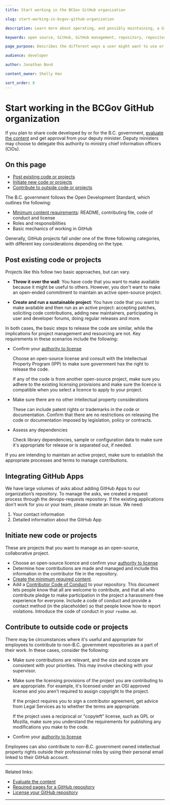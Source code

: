 ```yaml
---
title: Start working in the BCGov GitHub organization

slug: start-working-in-bcgov-github-organization

description: Learn more about operating, and possibly maintaining, a GitHub Repository in Gov.

keywords: open source, GitHub, GitHub management, repository, repository management

page_purpose: Describes the different ways a user might want to use or maintain and GitHub project and the requirements

audience: developer

author: Jonathan Bond

content_owner: Shelly Han

sort_order: 8
---
```


# Start working in the BCGov GitHub organization

If you plan to share code developed by or for the B.C. government, [evaluate the content](evaluate-open-source-content.md) and get approval from your deputy minister. Deputy ministers may choose to delegate this authority to ministry chief information officers (CIOs).

## On this page

- [Post existing code or projects](#post-existing-code-or-projects)
- [Initiate new code or projects](#initiate-new-code-or-projects)
- [Contribute to outside code or projects](#contribute-to-outside-code-or-projects)

The B.C. government follows the Open Development Standard, which outlines the following:

* [Minimum content requirements](required-pages-for-github-repository.md): README, contributing file, code of conduct and license
* Roles and responsibilities
* Basic mechanics of working in GitHub

Generally, GitHub projects fall under one of the three following categories, with different key considerations depending on the type.

## Post existing code or projects

Projects like this follow two basic approaches, but can vary.

* **Throw it over the wall**: You have code that you want to make available because it might be useful to others. However, you don't want to make an open-ended commitment to maintain an active open-source project.

* **Create and run a sustainable project**: You have code that you want to make available and then run as an active project: accepting patches, soliciting code contributions, adding new maintainers, participating in user and developer forums, doing regular releases and more.

In both cases, the basic steps to release the code are similar, while the implications for project management and resourcing are not. Key requirements in these scenarios include the following:

- Confirm your [authority to license](license-your-github-repository.md)

	Choose an open-source license and consult with the Intellectual Property Program (IPP) to make sure government has the right to release the code.

	If any of the code is from another open-source project, make sure you adhere to the existing licensing provisions and make sure the licence is compatible when you select a licence to apply to your project.

- Make sure there are no other intellectual property considerations

	These can include patent rights or trademarks in the code or documentation. Confirm that there are no restrictions on releasing the code or documentation imposed by legislation, policy or contracts.

- Assess any dependencies

	Check library dependencies, sample or configuration data to make sure it's appropriate for release or is separated out, if needed.

If you are intending to maintain an active project, make sure to establish the appropriate processes and terms to manage contributions.

## Integrating GitHub Apps

We have large volumes of asks about adding GitHub Apps to our organization’s repository. To manage the asks, we created a request process through the devops-requests repository.
If the existing applications don't work for you or your team, please create an issue. We need: 

1) Your contact information 
2) Detailed information about the GitHub App


## Initiate new code or projects

These are projects that you want to manage as an open-source, collaborative project.

- Choose an open-source licence and confirm your [authority to license](license-your-github-repository.md)
- Determine how contributions are made and managed and include this information in the contributor file in the repository.
- [Create the minimum required content](required-pages-for-github-repository.md).
- Add a [Contributor Code of Conduct](http://contributor-covenant.org/) to your repository. This document lets people know that all are welcome to contribute, and that all who contribute pledge to make participation in the project a harassment-free experience for everyone. Include a code of conduct and provide a contact method (in the placeholder) so that people know how to report violations. Introduce the code of conduct in your `readme.md`.

## Contribute to outside code or projects

There may be circumstances where it's useful and appropriate for employees to contribute to non-B.C. government repositories as a part of their work. In these cases, consider the following:

- Make sure contributions are relevant, and the size and scope are consistent with your priorities. This may involve checking with your supervisor.
- Make sure the licensing provisions of the project you are contributing to are appropriate. For example, it's licensed under an OSI approved license and you aren't required to assign copyright to the project.

	If the project requires you to sign a contributor agreement, get advice from Legal Services as to whether the terms are appropriate.

	If the project uses a reciprocal or "copyleft" license, such as GPL or Mozilla, make sure you understand the requirements for publishing any modifications you make to the code.

- Confirm your [authority to license](license-your-github-repository.md)

Employees can also contribute to non-B.C. government owned intellectual property rights outside their professional roles by using their personal email linked to their GitHub account.

---
Related links:

* [Evaluate the content](evaluate-open-source-content.md)
* [Required pages for a GitHub repository](required-pages-for-github-repository.md)
* [License your GitHub repository](license-your-github-repository.md)

---
